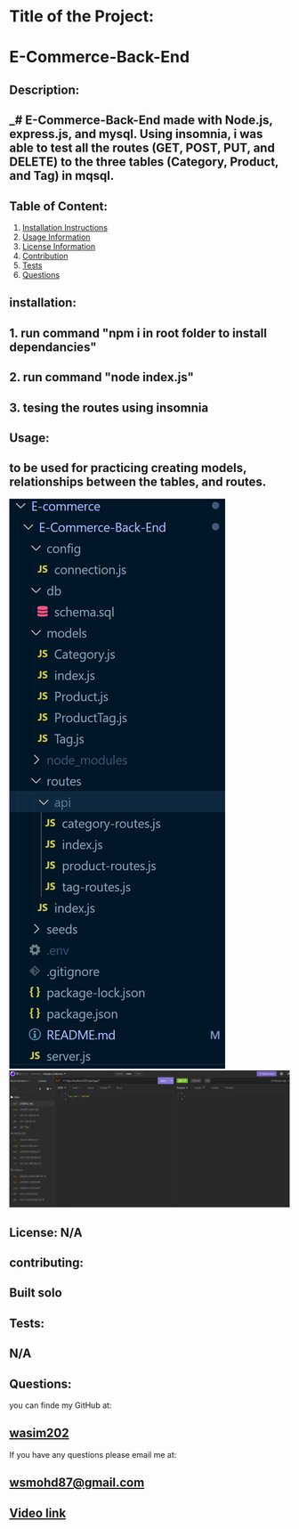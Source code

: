 # Title of the Project:

# E-Commerce-Back-End

## Description:

## _# E-Commerce-Back-End made with Node.js, express.js, and mysql. Using insomnia, i was able to test all the routes (GET, POST, PUT, and DELETE) to the three tables (Category, Product, and Tag) in mqsql.

## Table of Content:

1. [Installation Instructions](#installation)
2. [Usage Information](#usage)
3. [License Information](#License)
4. [Contribution](#contributing)
5. [Tests](#tests)
6. [Questions](#questions)

## installation:

## 1. run command "npm i in root folder to install dependancies"

## 2. run command "node index.js"

## 3. tesing the routes using insomnia

## Usage:

## to be used for practicing creating models, relationships between the tables, and routes.

![Main-Folders Image](images/mainFolders.png)
![Insomnia Image](images/insomnia.png)

## License: N/A


## contributing:

## Built solo

## Tests:

## N/A

## Questions:

you can finde my GitHub at:

## [wasim202](https://github.com/wasim202)

If you have any questions please email me at:

## wsmohd87@gmail.com

## [Video link](https://drive.google.com/file/d/1yqONJDlNsAW2SGttebk6VffVBrjZk387/view)
